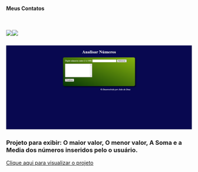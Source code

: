 #### Meus Contatos
# <a href = "mailto:joaodedeusrsfilho@gmail.com"><img src="https://img.shields.io/badge/-Gmail-%23333?style=for-the-badge&logo=gmail&logoColor=white" target="_blank"></a><a href="https://www.linkedin.com/in/joaodedeusrsfilho" target="_blank"><img src="https://img.shields.io/badge/-LinkedIn-%230077B5?style=for-the-badge&logo=linkedin&logoColor=white" target="_blank"></a>
<img src='print.png'>

### Projeto para exibir: O maior valor, O menor valor, A Soma e a Media dos números inseridos pelo o usuário.

<a href='https://joaodedeusrsfilho.github.io/analisar-numeros/' target="_blank">Clique aqui para visualizar o projeto
